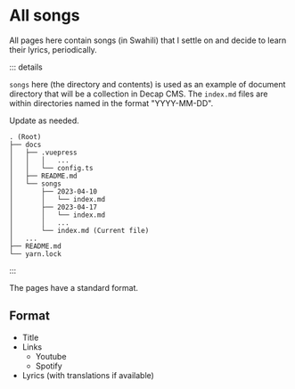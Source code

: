 # All songs

All pages here contain songs (in Swahili) that I settle on and decide to learn their lyrics, periodically.

::: details

`songs` here (the directory and contents) is used as an example of document directory that will be a collection in Decap CMS. The `index.md` files are within directories named in the format "YYYY-MM-DD".

Update as needed.

```txt:no-line-numbers
. (Root)
├── docs
│   ├── .vuepress
│   │   │   ...
│   │   └── config.ts
│   ├── README.md
│   └── songs
│       ├── 2023-04-10
│       │   └── index.md
│       ├── 2023-04-17
│       │   └── index.md
│       │   ...
│       └── index.md (Current file)
│   ...
├── README.md
└── yarn.lock
```

:::

The pages have a standard format.

## Format

- Title
- Links
  - Youtube
  - Spotify
- Lyrics (with translations if available)

<!-- ## Popular songs (TODO: Add when you have a list of songs) -->
